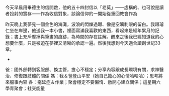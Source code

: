 今天早晨用畢德生的信開啟，他的五十四封信以「老莫」——虛構的、也可說是讀者投射的實存——作為收信對象，談論信仰的一開始從重回教會作為

昨天晚上我夢見一個金色的海灘，波浪的閃爍過曝、像是空曠刺眼的留白。我跟璿仁坐在岸邊，他送我一本小書，裡面寫滿我喜歡的東西，看起來是經年累月的記錄；書上充斥摩擦與筆畫的痕跡，為時間的存在註解。醒來之後我已經知道我的心想要什麼，只是被迫在夢裡又清晰的承認一遍。然後我想到今天適合讀創世記33章。

-
爸：國外部轉到客服部、換主管，擔心不穩定；分享內容跟成長環境有關，求神醫治、修復跟肢體的關係
媽：我＆爸登山平安（她自己擔心的心情哈哈哈）；思考將來服事內容
各：拖延症＆作業；聚會穩定不要懶惰、敞開心建立關係；這星期六學青聚會；社交能量